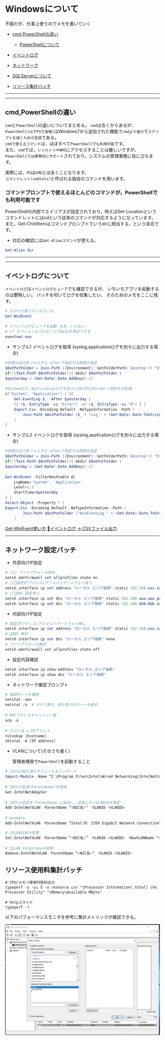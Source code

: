 # Windowsについて

不服だが、仕事上使うのでメモを書いていく

- [cmd,PowerShellの違い](#shell)
  - [PowerShellについて](PowerShell)

- [イベントログ](#EventLog)  
- [ネットワーク](#network)  
- [SQLServerについて](SQLServer)
- [リソース集計バッチ](#resource)

---
---

## <a name=shell>cmd,PowerShellの違い</a>

`cmd`と`PowerShell`の違いについてまとめる。
`cmd`は古くからあるが、`PowerShell(以下PSで省略)`はWindows7から追加された機能で`cmdより強力`で`スクリプトを描くための言語`である。  
`cmdで使えるコマンド`は，ほぼすべて`PowerShellでも利用可能`です。  
また、`cmd`では，`レジストリやWMI`にアクセスすることは難しいですが，  
`PowerShellでは標準的にサポート`されており，システムの管理業務に役に立ちます。  

実際には，`PS`は`CMD`とは全くことなります。  
`コマンドレット(cmdlets)`と呼ばれる独自のコマンドを用います。

### コマンドプロンプトで使えるほとんどのコマンドが，PowerShellでも利用可能です

PowerShellの内部でエイリアスが設定されており，例えばSet-Locationというコマンドレットにはcdという従来のコマンドが対応するようになっています。また，Get-ChildItemはコマンドプロンプトでいうdirに相当する，という具合です。

- 対応の確認には`Get-Aliasコマンド`が使える。

```powershell
Get-Alias dir
```

---
---

## <a name=EventLog>イベントログについて</a>

`イベントログ`は`イベントログビューア`でも確認できるが、
いちいちアプリを起動するのは鬱陶しい。
バッチを叩いてログを収集したい。
そのためのメモをここに残す。

```powershell
# ログだけ取りたいならこれ。
Get-WinEvent

# イベントログビューアを起動 まあ、いらない  
# /? オプションをつけることでhelpを表示できる
eventvwr.exe
```

- サンプル1
    イベントログを取得
    (syslog,applicationログを別々に出力する場合)

```powershell
#任意の出力先フォルダと-afterで指定する時間を設定
$OutPutFolder = Join-Path ([Environment]::GetFolderPath('Desktop')) "EventLogs"
if(!(Test-Path $OutPutFolder)){ mkdir $OutPutFolder }
$yesterday = (Get-Date).Date.AddDays(-1)

#Systemログ、Applicationログを別々に$OutPutFolderへ保存する処理。
@("System", "Application") | %{
    Get-EventLog $_ -After $yesterday |
    ?{ ($_.EntryType -eq "Error") -or ($_.EntryType -eq "0") } |
    Export-Csv -Encoding Default -NoTypeInformation -Path (
        Join-Path $OutPutFolder ($_ + "Log_" + (Get-Date).Date.ToString("yyyyMMdd") + ".csv") #任意の出力ファイル名
    )
}
```

- サンプル2
    イベントログを取得
    (syslog,applicationログを別々に出力する場合)

```powershell
#任意の出力先フォルダと-afterで指定する時間を設定
$OutPutFolder = Join-Path ([Environment]::GetFolderPath('Desktop')) "EventLogs"
if(!(Test-Path $OutPutFolder)){ mkdir $OutPutFolder }
$yesterday = (Get-Date).Date.AddDays(-1)

Get-WinEvent -FilterHashtable @{
    LogName='System', 'Application'
    Level=1,2
    StartTime=$yesterday
} | 
Select-Object -Property * |
Export-Csv -Encoding Default -NoTypeInformation -Path (
        Join-Path $OutPutFolder ("WinEventLog_" + (Get-Date).Date.ToString("yyyyMMdd") + ".csv") #任意の出力ファイル名
    )

```

[Get-WinEvent使い方](https://forsenergy.com/ja-jp/windowspowershellhelp/html/62e7642c-51d4-47d1-97fe-62b08197896a.htm)
[🌟イベントログ -> CSVファイル出力](https://qiita.com/hara_power/items/073fa6079e633f084412)

---

## <a name=network>ネットワーク設定バッチ</a>

- 外部向けIP設定

```powershell
# //🌟 ファイアウォール有効
netsh advfirewall set allprofiles state on
# //🌟固定IPアドレス/デフォルトゲートウェイ有り
netsh interface ip set address "ローカル エリア接続" static 192.168.xxx.xxx 255.255.255.0 192.168.yyy.yyy
# //🌟DNS 指定有り
netsh interface ip set dns "ローカル エリア接続" static 192.168.aaa.aaa primary validate=no
netsh interface ip set dns "ローカル エリア接続" static 192.168.bbb.bbb validate=no
```

- 内部向けIP設定

```powershell
# 固定IPアドレス/デフォルトゲートウェイ無し
netsh interface ip set address "ローカル エリア接続" static 192.168.xxx.xxx 255.255.255.0 none
# 🌟DNS 無効
netsh interface ip set dns "ローカル エリア接続" none
# ファイアウォール無効
netsh advfirewall set allprofiles state off
```

- 設定内容確認

```powershell
netsh interface ip show address "ローカル エリア接続"
netsh interface ip show dns "ローカル エリア接続"
```

- ネットワーク確認プロンプト

```powershell
# 接続ポートを確認
netstat -aon
netstat /a  # すべて表示、待ち受けのポートも表示

# MACアドレスキャッシュ一覧
arp -a

# ホスト名 ⇆ IPアドレス
nslookup {hostname}
nbtstat -A {IP address}
```

- VLANについて(そのうち書く)

    管理者権限で`PowerShell`を起動すること

```powershell
# 🌟IntelNIC用のモジュールをインポート
Import-Module -Name “C:\Program Files\Intel\Wired Networking\IntelNetCmdlets”

# 🌟NICの名前(ParentName)を取得
Get-IntelNetAdapter

# 🌟NICの名前を-ParentName に指定し、追加したいVLANIDを指定
Add-IntelNetVLAN -ParentName “<NIC名>” -VLANID <VLANID>

# example:
Add-IntelNetVLAN -ParentName “Intel(R) I350 Gigabit Network Connection” -VLANID 300
```

```powershell
# 🌟VLAN名前の変更
Set-IntelNetVLAN -ParentName “<NIC名>” -VLANID <VLANID> -NewVLANName “<VLAN名>”

# 🌟VLAN Interfaceの削除
Remove-IntelNetVLAN -ParentName “<NIC名>” -VLANID <VLANID>
```

## <a name=resource>リソース使用料集計バッチ</a>

```batch
# CPU/メモリ使用可能料出力
typeperf -y -si 5 -o resource.csv "\Processor Information(_total) \%% Processor Utility" "\Memory\Available MByte"

# helpコマンド
typeperf -?
```

以下のパフォーマンスモニタを参考に集計メトリックが確認できる。

![リソースメトリック確認メモ](img/windows_resource.png)
